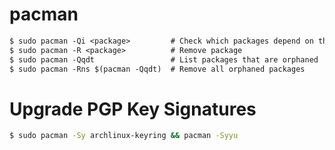 # pacman

```txt
$ sudo pacman -Qi <package>         # Check which packages depend on this package
$ sudo pacman -R <package>          # Remove package
$ sudo pacman -Qqdt                 # List packages that are orphaned
$ sudo pacman -Rns $(pacman -Qqdt)  # Remove all orphaned packages
```

# Upgrade PGP Key Signatures

```sh
$ sudo pacman -Sy archlinux-keyring && pacman -Syyu
```
